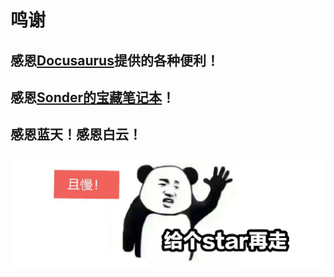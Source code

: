 # 鸣谢


## 感恩[Docusaurus](https://github.com/facebook/docusaurus)提供的各种便利！

## 感恩[Sonder的宝藏笔记本](https://space.keter.top/)！

## 感恩蓝天！感恩白云！

![](https://github.com/bonjour-npy/bonjour-npy.github.io/blob/master/static/img/star.png?raw=true)
